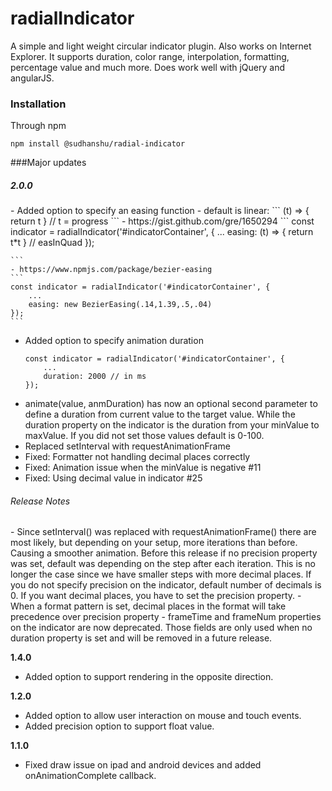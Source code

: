 # radialIndicator
A simple and light weight circular indicator plugin. Also works on Internet Explorer.
It supports duration, color range, interpolation, formatting, percentage value and much more. Does work well with jQuery and angularJS.


### Installation
Through npm
```
npm install @sudhanshu/radial-indicator
```

###Major updates

<h5>2.0.0</h5>
- Added option to specify an easing function
    - default is linear: 
    ```
    (t) => { return t } // t = progress
    ```
    - https://gist.github.com/gre/1650294
    ```
    const indicator = radialIndicator('#indicatorContainer', {
            ...
            easing: (t) => { return t*t } // easInQuad
        });
    
    ```
    - https://www.npmjs.com/package/bezier-easing
    ```
    const indicator = radialIndicator('#indicatorContainer', {
        ...
        easing: new BezierEasing(.14,1.39,.5,.04)
    });
    ```
- Added option to specify animation duration
    ```
    const indicator = radialIndicator('#indicatorContainer', {
        ...
        duration: 2000 // in ms
    });
    ```
- animate(value, anmDuration) has now an optional second parameter to define a duration 
from current value to the target value. While the duration property on the indicator is
the duration from your minValue to maxValue. If you did not set those values default is 0-100.
- Replaced setInterval with requestAnimationFrame
- Fixed: Formatter not handling decimal places correctly
- Fixed: Animation issue when the minValue is negative #11
- Fixed: Using decimal value in indicator #25

<h6>Release Notes</h6>
- Since setInterval() was replaced with requestAnimationFrame() there are
most likely, but depending on your setup, more iterations than before. Causing 
a smoother animation. Before this release if no precision property was set, default
was depending on the step after each iteration. This is no longer the case since we have
smaller steps with more decimal places. If you do not specify precision on the indicator,
default number of decimals is 0. If you want decimal places, you have to set the
precision property.
- When a format pattern is set, decimal places in the format will take precedence
over precision property
- frameTime and frameNum properties on the indicator are now deprecated. Those fields
are only used when no duration property is set and will be removed in a future release.

<strong>1.4.0</strong>
- Added option to support rendering in the opposite direction.

<strong>1.2.0</strong>
- Added option to allow user interaction on mouse and touch events.
- Added precision option to support float value.

<strong>1.1.0</strong>
- Fixed draw issue on ipad and android devices and added onAnimationComplete callback.
